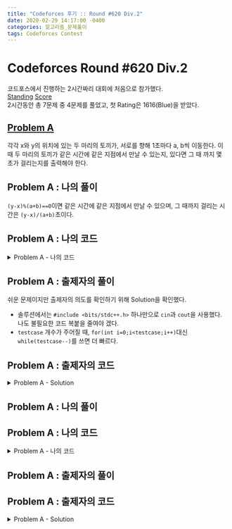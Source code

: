 ```yaml
---
title: "Codeforces 후기 :: Round #620 Div.2"
date: 2020-02-29 14:17:00 -0400
categories: 알고리즘_문제풀이 
tags: Codeforces Contest
---
```


# Codeforces Round #620 Div.2  
코드포스에서 진행하는 2시간짜리 대회에 처음으로 참가했다.  
[Standing](https://imgur.com/ByJxleF)
[Score](https://imgur.com/IPCSn0W)  
2시간동안 총 7문제 중 4문제를 풀었고, 첫 Rating은 1616(Blue)을 받았다.

## [Problem A](https://codeforces.com/contest/1304/problem/A)   
각각 x와 y의 위치에 있는 두 마리의 토끼가, 서로를 향해 1초마다 a, b씩 이동한다. 이 때 두 마리의 토끼가 같은 시간에 같은 지점에서 만날 수 있는지, 있다면 그 때 까지 몇 초가 걸리는지를 출력해야 한다.

## Problem A : 나의 풀이
`(y-x)%(a+b)==0`이면 같은 시간에 같은 지점에서 만날 수 있으며, 그 때까지 걸리는 시간은 `(y-x)/(a+b)`초이다.  

## Problem A : 나의 코드

<details>
<summary> Problem A - 나의 코드 </summary>
<div markdown="1">

```
#include <stdio.h>
#include <string.h>
#include <iostream>
#include <utility>
#include <vector>
#include <algorithm>
#include <string>
#define fi first
#define se second

#ifdef _MSC_VER
#define _CRT_SCURE_NO_WARNINGS
#endif

using namespace std;
int main()
{
    ios::sync_with_stdio(false);
    cin.tie(NULL);
    
    int testcases;
    cin>>testcases;
    for (int t=0;t<testcases;t++) {
        int x,y,a,b;
        cin>>x>>y>>a>>b;
        int diff=y-x;
        if(diff%(a+b)==0) cout<<diff/(a+b)<<"\n";
        else cout<<"-1"<<"\n";
    }
}

```
</div>
</details>  

## Problem A : 출제자의 풀이
쉬운 문제이지만 출제자의 의도를 확인하기 위해 Solution을 확인했다.  
- 솔루션에서는 `#include <bits/stdc++.h>` 하나만으로 `cin`과  `cout`을 사용했다. 나도 불필요한 코드 복붙을 줄여야 겠다.  
- `testcase` 개수가 주어질 때, `for(int i=0;i<testcase;i++)`대신 `while(testcase--)`를 쓰면 더 빠르다.

## Problem A : 출제자의 코드

<details>
<summary> Problem A - Solution </summary>
<div markdown="1">

```
#include <bits/stdc++.h>
using namespace std;

int main()
{
	int tc;
	cin >> tc;
	while (tc--)
	{
		int x, y, a, b;
		cin >> x >> y >> a >> b;
		cout << ((y - x) % (a + b) == 0 ? (y - x) / (a + b) : -1) << endl;
	}
}
```
</div>
</details>  











## Problem A : 나의 풀이
 

## Problem A : 나의 코드

<details>
<summary> Problem A - 나의 코드 </summary>
<div markdown="1">

```


```
</div>
</details>  

## Problem A : 출제자의 풀이


## Problem A : 출제자의 코드

<details>
<summary> Problem A - Solution </summary>
<div markdown="1">

```

```
</div>
</details>  


